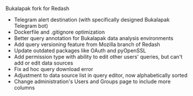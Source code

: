 Bukalapak fork for Redash

- Telegram alert destination (with specifically designed Bukalapak Telegram bot)
- Dockerfile and .gitignore optimization
- Better query annotation for Bukalapak data analysis environments
- Add query versioning feature from Mozilla branch of Redash
- Update outdated packages like OAuth and pyOpenSSL
- Add permission type with ability to edit other users' queries, but can't add or edit data sources
- Fix ad hoc query download error
- Adjustment to data source list in query editor, now alphabetically sorted
- Change administration's Users and Groups page to include more columns
